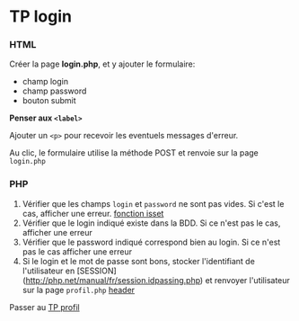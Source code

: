 # TP login

### HTML

Créer la page **login.php**, et y ajouter le formulaire:

- champ login
- champ password
- bouton submit

**Penser aux `<label>`**

Ajouter un `<p>` pour recevoir les eventuels messages d'erreur.

Au clic, le formulaire utilise la méthode POST et renvoie sur la page `login.php`

### PHP

1. Vérifier que les champs `login` et `password` ne sont pas vides. Si c'est le cas, afficher une erreur. [fonction isset](http://php.net/manual/fr/function.isset.php)
2. Vérifier que le login indiqué existe dans la BDD. Si ce n'est pas le cas, afficher une erreur
3. Vérifier que le password indiqué correspond bien au login. Si ce n'est pas le cas afficher une erreur
4. Si le login et le mot de passe sont bons, stocker l'identifiant de l'utilisateur en [SESSION] (http://php.net/manual/fr/session.idpassing.php) et renvoyer l'utilisateur sur la page `profil.php` [header](http://php.net/manual/fr/function.header.php)

Passer au [TP profil](profil.md)